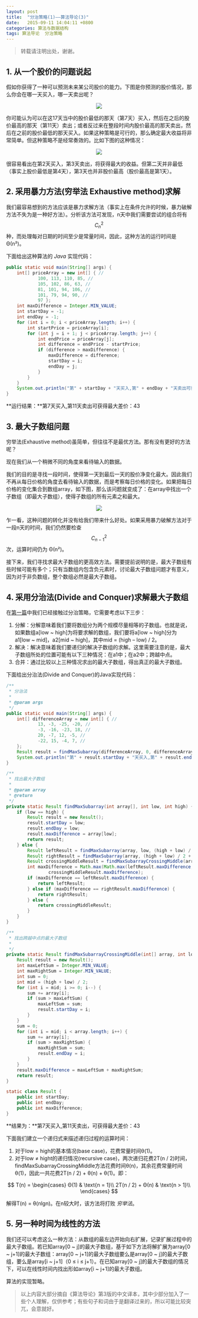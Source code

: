 ```yaml
---
layout: post
title:  "分治策略(1)——算法导论(3)"
date:   2015-09-11 14:04:11 +0800
categories: 算法与数据结构
tags: 算法导论  分治策略
---
```


> 转载请注明出处，谢谢。

## 1. 从一个股价的问题说起

假如你获得了一种可以预测未来某公司股价的能力。下图是你预测的股价情况，那么你会在哪一天买入，哪一天卖出呢？

<center>
    <p>
        <img src="/images/分治策略_img1.png"/>
    </p>
</center>

你可能认为可以在这17天当中的股价最低的那天（第7天）买入，然后在之后的股价最高的那天（第11天）卖出；或者反过来在整段时间内股价最高的那天卖出，然后在之前的股价最低的那天买入。如果这种策略是可行的，那么确定最大收益将非常简单。但这种策略不是经常奏效的。比如下图的这种情况：

<center>
    <p>
        <img src="/images/分治策略_img2.png"/>
    </p>
</center>

很容易看出在第2天买入，第3天卖出，将获得最大的收益。但第二天并非最低（事实上股价最低是第4天），第3天也并非股价最高（股价最高是第1天）。

## 2. 采用暴力方法(穷举法 Exhaustive method)求解

我们最容易想到的方法应该是暴力求解方法（事实上在条件允许的时候，暴力破解方法不失为是一种好方法）。分析该方法可发现，n天中我们需要尝试的组合将有 $$C_n^2$$ 种，而处理每对日期的时间至少是常量时间，因此，这种方法的运行时间是 Θ(n²)。

下面给出这种算法的 *Java* 实现代码：

```java
public static void main(String[] args) {
    int[] priceArray = new int[] { //
            100, 113, 110, 85, //
            105, 102, 86, 63, //
            81, 101, 94, 106, //
            101, 79, 94, 90, //
            97 };
    int maxDifference = Integer.MIN_VALUE;
    int startDay = -1;
    int endDay = -1;
    for (int i = 0; i < priceArray.length; i++) {
        int startPrice = priceArray[i];
        for (int j = i + 1; j < priceArray.length; j++) {
            int endPrice = priceArray[j];
            int difference = endPrice - startPrice;
            if (difference > maxDifference) {
                maxDifference = difference;
                startDay = i;
                endDay = j;
            }
        }
    }
	System.out.println("第" + startDay + "天买入,第" + endDay + "天卖出可获得最大差价：" + maxDifference);
}
```

**运行结果：**第7天买入,第11天卖出可获得最大差价：43

## 3. 最大子数组问题

穷举法(Exhaustive method)虽简单，但往往不是最优方法。那有没有更好的方法呢？

现在我们从一个稍微不同的角度来看待输入的数据。

我们的目的是寻找一段时间，使得第一天到最后一天的股价净变化最大。因此我们不再从每日价格的角度去看待输入的数据，而是考察每日价格的变化。如果把每日价格的变化集合到数组array，如下图，那么该问题就变成了：在array中找出一个子数组（即最大子数组），使得子数组的所有元素之和最大。

<center>
    <p>
        <img src="/images/分治策略_img3.png"/>
    </p>
</center>

乍一看，这种问题的转化并没有给我们带来什么好处。如果采用暴力破解方法对于一段n天的时间，我们仍然要检查 $$C_{n-1}^2$$ 次，运算时间仍为 Θ(n²)。

接下来，我们寻找求最大子数组的更高效方法。需要提前说明的是，最大子数组有些时候可能有多个；只有当数组内包含负元素时，讨论最大子数组问题才有意义，因为对于非负数组，整个数组必然是最大子数组。

## 4. 采用分治法(Divide and Conquer)求解最大子数组

在[第一篇](http://blog.xtuapp.club/2015/09/05/%E7%AE%97%E6%B3%95%E5%9F%BA%E7%A1%80.html)中我们已经接触过分治策略，它需要考虑以下三步：

1. 分解：分解意味着我们要将数组分为两个规模尽量相等的子数组。也就是说，如果数组a[low ~ high]为将要求解的数组，我们要将a[low ~ high]分为a1[low ~ mid]，a2[mid ~ high]，其中mid = (high – low) / 2。
2. 解决：解决意味着我们要递归的解决子数组的求解。这里需要注意的是，最大子数组所处的位置可能有以下三种情况：在a1中；在a2中；跨越中点。
3. 合并：通过比较以上三种情况求出的最大子数组，得出真正的最大子数组。

下面给出分治法(Divide and Conquer)的Java实现代码：

```java
/**
 * 分治法
 *
 * @param args
 */
public static void main(String[] args) {
    int[] differenceArray = new int[] { //
            13, -3, -25, -20, //
            -3, -16, -23, 18, //
            20, -7, 12, -5, //
            -22, 15, -4, 7, //
    };
    Result result = findMaxSubarray(differenceArray, 0, differenceArray.length - 1);
	System.out.println("第" + result.startDay + "天买入,第" + result.endDay + "天卖出可获得最大差价：" + result.maxDifference);
}

/**
 * 找出最大子数组
 *
 * @param array
 * @return
 */
private static Result findMaxSubarray(int array[], int low, int high) {
    if (low == high) {
        Result result = new Result();
        result.startDay = low;
        result.endDay = low;
        result.maxDifference = array[low];
        return result;
    } else {
        Result leftResult = findMaxSubarray(array, low, (high + low) / 2);
        Result rightResult = findMaxSubarray(array, (high + low) / 2 + 1, high);
        Result crossingMiddleResult = findMaxSubarrayCrossingMiddle(array, low, high);
        int maxDifference = Math.max(Math.max(leftResult.maxDifference, rightResult.maxDifference),
                crossingMiddleResult.maxDifference);
        if (maxDifference == leftResult.maxDifference) {
            return leftResult;
        } else if (maxDifference == rightResult.maxDifference) {
            return rightResult;
        } else {
            return crossingMiddleResult;
        }
    }
}

/**
 * 找出跨越中点的最大子数组
 *
 */
private static Result findMaxSubarrayCrossingMiddle(int[] array, int low, int high) {
    Result result = new Result();
    int maxLeftSum = Integer.MIN_VALUE;
    int maxRightSum = Integer.MIN_VALUE;
    int sum = 0;
    int mid = (high + low) / 2;
    for (int i = mid; i >= 0; i--) {
        sum += array[i];
        if (sum > maxLeftSum) {
            maxLeftSum = sum;
            result.startDay = i;
        }
    }
    sum = 0;
    for (int i = mid; i < array.length; i++) {
        sum += array[i];
        if (sum > maxRightSum) {
            maxRightSum = sum;
            result.endDay = i;
        }
    }
    result.maxDifference = maxLeftSum + maxRightSum;
    return result;
}

static class Result {
    public int startDay;
    public int endDay;
    public int maxDifference;
}
```

**结果为：**第7天买入,第11天卖出，可获得最大差价：43

下面我们建立一个递归式来描述递归过程的运算时间：

1. 对于low = high的基本情况(base case)，花费常量时间θ(1)。
2. 对于low ≠ hight的递归情况(recursive case)，两次递归花费2T(n / 2)时间，findMaxSubarrayCrossingMiddle方法花费时间θ(n)，其余花费常量时间θ(1)，因此一共花费2T(n / 2) + θ(n) + θ(1)。即：

$$
T(n) =
\begin{cases}
Θ(1) & \text{n = 1}\\
2T(n / 2) + Θ(n) & \text{n > 1}\\
\end{cases}
$$

解得T(n) = θ(nlgn)。在n较大时，该方法将打败 *穷举法*。

## 5. 另一种时间为线性的方法

我们还可以考虑这么一种方法：从数组的最左边开始向右扩展，记录扩展过程中的最大子数组。若已知array[0 ~ j]的最大子数组，基于如下方法将解扩展为array[0 ~ j+1]的最大子数组：array[0 ~ j+1]的最大子数组要么是array[0 ~ j]的最大子数组，要么是array[i ~ j+1]（0 ≤ i ≤ j+1）。在已知array[0 ~ j]的最大子数组的情况下，可以在线性时间内找出形如array[i ~ j+1]的最大子数组。

算法的实现暂略。

> 以上内容大部分摘自《算法导论》第3版的中文译本，其中少部分加入了一些个人理解，仅供参考；有些句子和词由于是翻译过来的，所以可能比较突兀，会意就好。
